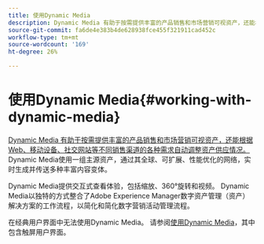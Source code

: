 ```yaml
---
title: 使用Dynamic Media
description: Dynamic Media 有助于按需提供丰富的产品销售和市场营销可视资产，还能根据 Web、移动设备、社交网站等不同销售渠道的各种需求自动调整资产供应情况。Dynamic Media使用一组主源资产，通过其全球、可扩展、性能优化的网络，实时生成并传送多种富内容变体
source-git-commit: fa6de4e383b4de628938fce455f321911cad452c
workflow-type: tm+mt
source-wordcount: '169'
ht-degree: 26%

---
```



# 使用Dynamic Media{#working-with-dynamic-media}

[Dynamic Media 有助于按需提供丰富的产品销售和市场营销可视资产，还能根据 Web、移动设备、社交网站等不同销售渠道的各种需求自动调整资产供应情况。](https://business.adobe.com/products/experience-manager/assets/dynamic-media.html)Dynamic Media使用一组主源资产，通过其全球、可扩展、性能优化的网络，实时生成并传送多种丰富内容变体。

Dynamic Media提供交互式查看体验，包括缩放、360°旋转和视频。 Dynamic Media以独特的方式整合了Adobe Experience Manager数字资产管理（资产）解决方案的工作流程，以简化和简化数字营销活动管理流程。

在经典用户界面中无法使用Dynamic Media。 请参阅[使用Dynamic Media](/help/assets/dynamic-media/dynamic-media.md)，其中包含触屏用户界面。

<!-- 

OBSOLETE UNTIL INTEGRATING SCENE7 TOPIC GETS A MAJOR UPDATE
>[!NOTE]
>
>If you are using Dynamic Media, you cannot simultaneously use automatic uploads available if you have [integrated Dynamic Media Classic into AEM](/help/sites-cloud/administering/integrating-scene7.md). Dynamic Media is disabled by default.

-->

